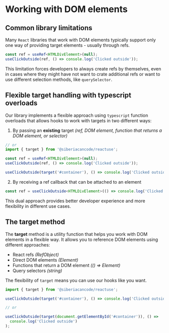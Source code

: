 # Working with DOM elements

## Common library limitations

Many `React` libraries that work with DOM elements typically support only one way of providing target elements - usually through refs.

```typescript
const ref = useRef<HTMLDivElement>(null);
useClickOutside(ref, () => console.log('Clicked outside'));
```

This limitation forces developers to always create refs by themselves, even in cases where they might have not want to crate additional refs or want to use different selection methods, like `querySelector`.

## Flexible target handling with typescript overloads

Our library implements a flexible approach using `typescript` function overloads that allows hooks to work with targets in two different ways:

1. By passing an **existing** target _(ref, DOM element, function that returns a DOM element, or selector)_

```typescript
// or
import { target } from '@siberiacancode/reactuse';

const ref = useRef<HTMLDivElement>(null);
useClickOutside(ref, () => console.log('Clicked outside'));

useClickOutside(target('#container'), () => console.log('Clicked outside'));
```

2. By receiving a ref callback that can be attached to an element

```typescript
const ref = useClickOutside<HTMLDivElement>(() => console.log('Clicked outside'));
```

This dual approach provides better developer experience and more flexibility in different use cases.

## The target method

The **target** method is a utility function that helps you work with DOM elements in a flexible way. It allows you to reference DOM elements using different approaches:

- React refs _(RefObject)_
- Direct DOM elements _(Element)_
- Functions that return a DOM element _(() => Element)_
- Query selectors _(string)_

The flexibility of `target` means you can use our hooks like you want.

```typescript
import { target } from '@siberiacancode/reactuse';

useClickOutside(target('#container'), () => console.log('Clicked outside'));

// or

useClickOutside(target(document.getElementById('#container')), () =>
  console.log('Clicked outside')
);
```
